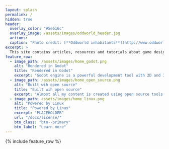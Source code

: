 ```yaml
---
layout: splash
permalink: /
hidden: true
header:
  overlay_color: "#5e616c"
  overlay_image: /assets/images/oddworld_header.jpg
  actions:
  caption: "Photo credit: [**Oddworld inhabitants**](http://www.oddworld.com/)"
excerpt: >
  This site contains articles, resources and tutorials about game design, programming, 3D modelling and other game development topics using free software.
feature_row:
  - image_path: /assets/images/home_godot.png
    alt: "Rendered in Godot"
    title: "Rendered in Godot"
    excerpt: "Godot engine is a powerful development tool with 2D and 3D capabilities. Is simple and user friendly, still capable of wonderful things."
  - image_path: /assets/images/home_open_source.png
    alt: "Built wih open source"
    title: "Built wih open source"
    excerpt: "Almost all my content is created using open source tools. I started using Blender more than a decade ago and fell in love with it. The open community has grown a lot over this time and keeps empowering users all around the world."
  - image_path: assets/images/home_linux.png
    alt: "Powered by Linux               "
    title: "Powered by Linux"
    excerpt: "PLACEHOLDER"
    url: "/docs/license/"
    btn_class: "btn--primary"
    btn_label: "Learn more"
---
```


{% include feature_row %}
